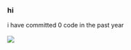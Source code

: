 ### hi 

i have committed 0 code in the past year <br> <br>
![](https://media.discordapp.net/attachments/552892936157790209/763903664955064340/EjUm3GqWoAAbgaZ.png?width=414&height=423)

<!--
**aeprl/aeprl** is a ✨ _special_ ✨ repository because its `README.md` (this file) appears on your GitHub profile.**


